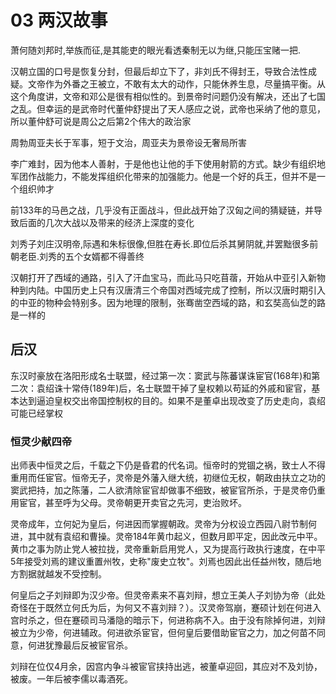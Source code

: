 # 03 两汉故事

萧何随刘邦时,举族而征,是其能吏的眼光看透秦制无以为继,只能压宝赌一把.

汉朝立国的口号是恢复分封，但最后却立下了，非刘氏不得封王，导致合法性成疑。文帝作为外番之王被立，不敢有太大的动作，只能休养生息，尽量搞平衡。从这个角度讲，文帝和邓公是很有相似性的。到景帝时问题仍没有解决，还出了七国之乱。但幸运的是武帝时代董仲舒提出了天人感应之说，武帝也采纳了他的意见，所以董仲舒可说是周公之后第2个伟大的政治家

周勃周亚夫长于军事，短于文治，周亚夫为景帝设无奢局所害

李广难封，因为他本人善射，于是他也让他的手下使用射箭的方式。缺少有组织地军团作战能力，不能发挥组织化带来的加强能力。他是一个好的兵王，但并不是一个组织帅才

前133年的马邑之战，几乎没有正面战斗，但此战开始了汉匈之间的猜疑链，并导致后面的几次大战以及带来的经济上深度的变化

刘秀子刘庄汉明帝,际遇和朱标很像,但胜在寿长.即位后杀其舅阴就,并罢黜很多前朝老臣.刘秀的五个女婿都不得善终

汉朝打开了西域的通路，引入了汗血宝马，而此马只吃苜蓿，开始从中亚引入新物种到内陆。中国历史上只有汉唐清三个帝国对西域完成了控制，所以汉唐时期引入的中亚的物种会特别多。因为地理的限制，张骞凿空西域的路，和玄奘高仙芝的路是一样的

## 后汉

东汉时豪放在洛阳形成名士联盟，经过第一次：窦武与陈蕃谋诛宦官(168年)和第二次：袁绍诛十常侍(189年)后，名士联盟干掉了皇权赖以苟延的外戚和宦官，基本达到逼迫皇权交出帝国控制权的目的。如果不是董卓出现改变了历史走向，袁绍可能已经掌权

### 恒灵少献四帝

出师表中恒灵之后，千载之下仍是昏君的代名词。恒帝时的党锢之祸，致士人不得重用而任宦官。恒帝无子，灵帝是外藩入继大统，初继位无权，朝政由扶立之功的窦武把持，加之陈藩，二人欲清除宦官却做事不细致，被宦官所杀，于是灵帝仍重用宦官，甚至呼为父母。灵帝朝更开卖官之先河，吏治败坏。

灵帝成年，立何妃为皇后，何进因而掌握朝政。灵帝为分权设立西园八尉节制何进，其中就有袁绍和曹操。灵帝184年黄巾起义，但数月即平定，因此改元中平。黄巾之事为防止党人被拉拢，灵帝重新启用党人，又为提高行政执行速度，在中平5年接受刘焉的建议重置州牧，史称"废史立牧"。刘焉也因此出任益州牧，随后地方割据就越发不受控制。

何皇后之子刘辩即为汉少帝。但灵帝素来不喜刘辩，想立王美人子刘协为帝（此处奇怪在于既然立何氏为后，为何又不喜刘辩？）。汉灵帝驾崩，蹇硕计划在何进入宫时杀之，但在蹇硕司马潘隐的暗示下，何进称病不入。由于没有除掉何进，刘辩被立为少帝，何进辅政。何进欲杀宦官，但何皇后要借助宦官之力，加之何苗不同意，何进犹豫最后反被宦官杀。

刘辩在位仅4月余，因宫内争斗被宦官挟持出逃，被董卓迎回，其应对不及刘协，被废。一年后被李儒以毒酒死。

